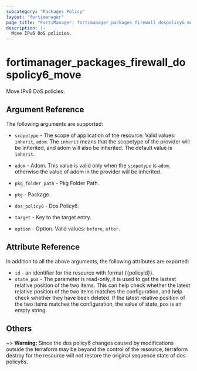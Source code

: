 ```yaml
---
subcategory: "Packages Policy"
layout: "fortimanager"
page_title: "FortiManager: fortimanager_packages_firewall_dospolicy6_move"
description: |-
  Move IPv6 DoS policies.
---
```


# fortimanager_packages_firewall_dospolicy6_move
Move IPv6 DoS policies.

## Argument Reference


The following arguments are supported:

* `scopetype` - The scope of application of the resource. Valid values: `inherit`, `adom`. The `inherit` means that the scopetype of the provider will be inherited, and adom will also be inherited. The default value is `inherit`.
* `adom` - Adom. This value is valid only when the `scopetype` is `adom`, otherwise the value of adom in the provider will be inherited.
* `pkg_folder_path` - Pkg Folder Path.
* `pkg` - Package.
* `dos_policy6` - Dos Policy6.

* `target` - Key to the target entry.
* `option` - Option. Valid values: `before`, `after`.


## Attribute Reference

In addition to all the above arguments, the following attributes are exported:
* `id` - an identifier for the resource with format {{policyid}}.
* `state_pos` - The parameter is read-only, it is used to get the lastest relative position of the two items. This can help check whether the latest relative position of the two items matches the configuration, and help check whether they have been deleted. If the latest relative position of the two items matches the configuration, the value of state_pos is an empty string.

## Others

~> **Warning:** Since the dos policy6 changes caused by modifications outside the terraform may be beyond the control of the resource, terraform destroy for the resource will not restore the original sequence state of dos policy6s.
